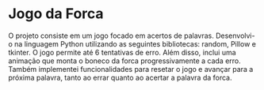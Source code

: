 # Jogo da Forca
 O projeto consiste em um jogo focado em acertos de palavras. Desenvolvi-o na linguagem Python utilizando as seguintes bibliotecas: random, Pillow e tkinter. O jogo permite até 6 tentativas de erro. Além disso, inclui uma animação que monta o boneco da forca progressivamente a cada erro. Também implementei funcionalidades para resetar o jogo e avançar para a próxima palavra, tanto ao errar quanto ao acertar a palavra da forca.
